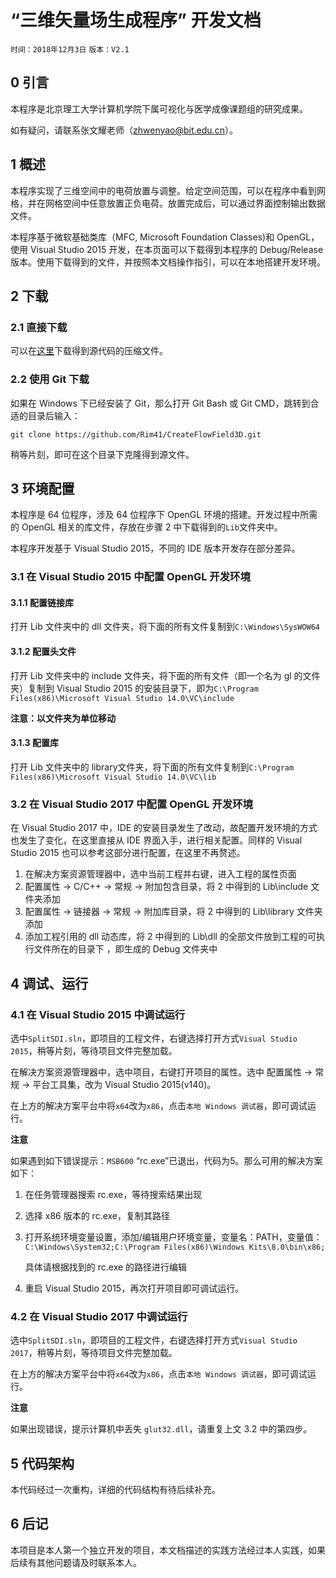 # “三维矢量场生成程序” 开发文档

`时间：2018年12月3日` `版本：V2.1`

## 0 引言

本程序是北京理工大学计算机学院下属可视化与医学成像课题组的研究成果。

如有疑问，请联系张文耀老师（zhwenyao@bit.edu.cn）。

## 1 概述

本程序实现了三维空间中的电荷放置与调整。给定空间范围，可以在程序中看到网格，并在网格空间中任意放置正负电荷。放置完成后，可以通过界面控制输出数据文件。

本程序基于微软基础类库（MFC, Microsoft Foundation Classes)和 OpenGL，使用 Visual Studio 2015 开发，在本页面可以下载得到本程序的 Debug/Release 版本。使用下载得到的文件，并按照本文档操作指引，可以在本地搭建开发环境。



## 2 下载

### 2.1 直接下载

可以在[这里](https://github.com/Rim41/CreateFlowField3D/archive/master.zip)下载得到源代码的压缩文件。

### 2.2 使用 Git 下载

如果在 Windows 下已经安装了 Git，那么打开 Git Bash 或 Git CMD，跳转到合适的目录后输入：

`git clone https://github.com/Rim41/CreateFlowField3D.git`

稍等片刻，即可在这个目录下克隆得到源文件。



## 3 环境配置

本程序是 64 位程序，涉及 64 位程序下 OpenGL 环境的搭建。开发过程中所需的 OpenGL 相关的库文件，存放在步骤 2 中下载得到的`Lib`文件夹中。

本程序开发基于 Visual Studio 2015，不同的 IDE 版本开发存在部分差异。

### 3.1 在 Visual Studio 2015 中配置 OpenGL 开发环境

#### 3.1.1 配置链接库

打开 Lib 文件夹中的 dll 文件夹，将下面的所有文件复制到`C:\Windows\SysWOW64`

#### 3.1.2 配置头文件

打开 Lib 文件夹中的 include 文件夹，将下面的所有文件（即一个名为 gl 的文件夹）复制到 Visual Studio 2015 的安装目录下，即为`C:\Program Files(x86)\Microsoft Visual Studio 14.0\VC\include` 

**注意：以文件夹为单位移动**

#### 3.1.3 配置库

打开 Lib 文件夹中的 library文件夹，将下面的所有文件复制到`C:\Program Files(x86)\Microsoft Visual Studio 14.0\VC\lib`

### 3.2 在 Visual Studio 2017 中配置 OpenGL 开发环境

在 Visual Studio 2017 中，IDE 的安装目录发生了改动，故配置开发环境的方式也发生了变化，在这里直接从 IDE 界面入手，进行相关配置。同样的 Visual Studio 2015 也可以参考这部分进行配置，在这里不再赘述。

1. 在解决方案资源管理器中，选中当前工程并右键，进入工程的属性页面
2. 配置属性 -> C/C++ -> 常规 -> 附加包含目录，将 2 中得到的 Lib\include 文件夹添加
3. 配置属性 -> 链接器 -> 常规 -> 附加库目录，将 2 中得到的 Lib\library 文件夹添加
4. 添加工程引用的 dll 动态库，将 2 中得到的 Lib\dll 的全部文件放到工程的可执行文件所在的目录下 ，即生成的 Debug 文件夹中



## 4 调试、运行

### 4.1 在 Visual Studio 2015 中调试运行

选中`SplitSDI.sln`，即项目的工程文件，右键选择打开方式`Visual Studio 2015`，稍等片刻，等待项目文件完整加载。

在解决方案资源管理器中，选中项目，右键打开项目的属性。选中 配置属性 -> 常规 -> 平台工具集，改为 Visual Studio 2015(v140)。

在上方的解决方案平台中将`x64`改为`x86`，点击`本地 Windows 调试器`，即可调试运行。

**注意**

如果遇到如下错误提示：`MSB600` “rc.exe”已退出，代码为5。那么可用的解决方案如下：

1. 在任务管理器搜索 rc.exe，等待搜索结果出现

2. 选择 x86 版本的 rc.exe，复制其路径

3. 打开系统环境变量设置，添加/编辑用户环境变量，变量名：PATH，变量值：`C:\Windows\System32;C:\Program Files(x86)\Windows Kits\8.0\bin\x86;`

   具体请根据找到的 rc.exe 的路径进行编辑

4. 重启 Visual Studio 2015，再次打开项目即可调试运行。




### 4.2 在 Visual Studio 2017 中调试运行

选中`SplitSDI.sln`，即项目的工程文件，右键选择打开方式`Visual Studio 2017`，稍等片刻，等待项目文件完整加载。

在上方的解决方案平台中将`x64`改为`x86`，点击`本地 Windows 调试器`，即可调试运行。

**注意**

如果出现错误，提示计算机中丢失 `glut32.dll`，请重复上文 3.2 中的第四步。



## 5 代码架构

本代码经过一次重构，详细的代码结构有待后续补充。



## 6  后记

本项目是本人第一个独立开发的项目，本文档描述的实践方法经过本人实践，如果后续有其他问题请及时联系本人。







